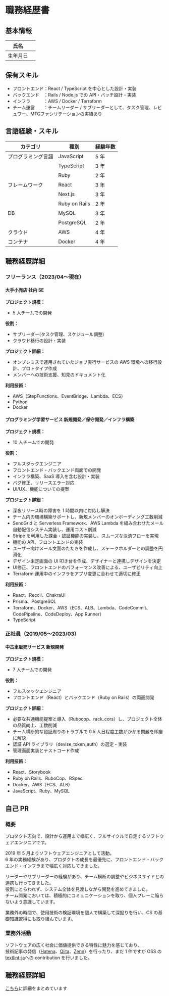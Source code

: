 # 職務経歴書

## 基本情報

| 氏名     |     |
| -------- | --- |
| 生年月日 |     |

## 保有スキル

- フロントエンド：React / TypeScript を中心とした設計・実装
- バックエンド　：Rails / Node.js での API・バッチ設計・実装
- インフラ　　　：AWS / Docker / Terraform
- チーム運営　　：チームリーダー / サブリーダーとして、タスク管理、レビュワー、MTGファシリテーションの実績あり

## 言語経験・スキル

| カテゴリ           | 種別          | 経験年数 |
| ------------------ | ------------- | -------- |
| プログラミング言語 | JavaScript    | 5 年     |
|                    | TypeScript    | 3 年     |
|                    | Ruby          | 2 年     |
| フレームワーク     | React         | 3 年     |
|                    | Next.js       | 3 年     |
|                    | Ruby on Rails | 2 年     |
| DB                 | MySQL         | 3 年     |
|                    | PostgreSQL    | 2 年     |
| クラウド           | AWS           | 4 年     |
| コンテナ           | Docker        | 4 年     |

## 職務経歴詳細

### フリーランス（2023/04〜現在）

#### 大手小売店 社内 SE

**プロジェクト規模：**

- 5 人チームでの開発

**役割：**

- サブリーダー(タスク管理、スケジュール調整)
- クラウド移行の設計・実装

**プロジェクト詳細：**

- オンプレミスで運用されていたジョブ実行サービスの AWS 環境への移行設計、プロトタイプ作成
- メンバーへの技術支援、知見のドキュメント化

**利用技術：**

- AWS（StepFunctions、EventBridge、Lambda、ECS）
- Python
- Docker

#### プログラミング学習サービス 新規開発／保守開発／インフラ構築

**プロジェクト規模：**

- 10 人チームでの開発

**役割：**

- フルスタックエンジニア
- フロントエンド・バックエンド両面での開発
- インフラ構築、SaaS 導入を含む設計・実装
- バグ修正、リリースエラー対応
- UI/UX、機能についての提案

**プロジェクト詳細：**

- 深夜リリース時の障害を 1 時間以内に対応し解決
- チーム内の環境構築サポートし、新規メンバーのオンボーディング工数削減
- SendGrid と Serverless Framework、AWS Lambda を組み合わせたメール自動配信システム実装し、運用コスト削減
- Stripe を利用した課金・認証機能の実装し、スムーズな決済フローを実現
- 機能の API、フロントエンドの実装
- ユーザー向けメール文面のたたきを作成し、ステークホルダーとの調整を円滑化
- デザイン未定画面の UI 叩き台を作成、デザイナーと連携しデザインを決定
- UI修正、フロントエンドのパフォーマンス改善による、ユーザビリティ向上
- Terraform 運用中のインフラをアプリ変更に合わせて適切に修正

**利用技術：**

- React、Recoil、ChakraUI
- Prisma、PostgreSQL
- Terraform、Docker、AWS（ECS、ALB、Lambda、CodeCommit、CodePipeline、CodeDeploy、App Runner）
- TypeScript

### 正社員（2019/05〜2023/03）

#### 中古車販売サービス 新規開発

**プロジェクト規模：**

- 7 人チームでの開発

**役割：**

- フルスタックエンジニア
- フロントエンド（React）とバックエンド（Ruby on Rails）の両面開発

**プロジェクト詳細：**

- 必要な共通機能提案と導入（Rubocop、rack_cors）し、プロジェクト全体の品質向上、工数削減
- チーム横断的な認証周りのトラブルで 0.5 人日程度工数がかかる問題を即座に解決
- 認証 API ライブラリ（devise_token_auth）の選定・実装
- 管理画面実装とテストコード作成

**利用技術：**

- React、Storybook
- Ruby on Rails、RuboCop、RSpec
- Docker、AWS（ECS、ALB）
- JavaScript、Ruby、MySQL

## 自己 PR

### 概要

プロダクト志向で、設計から運用まで幅広く、フルサイクルで自走するソフトウェアエンジニアです。

2019 年 5 月よりソフトウェアエンジニアとして活動。  
6 年の実務経験があり、プロダクトの成長を最優先に、フロントエンド・バックエンド・インフラまで幅広く対応してきました。

リーダーやサブリーダーの経験があり、チーム横断の調整やビジネスサイドとの連携も行ってきました。  
役割にとらわれず、システム全体を見渡しながら開発を進めてきました。  
チーム開発においては、積極的にコミュニケーションを取り、個人プレーに陥らないよう意識しています。

業務外の時間で、使用技術の検証環境を個人で構築して深掘りを行い、CS の基礎知識習得にも取り組んでいます。

### 業務外活動

ソフトウェアの広く社会に価値提供できる特性に魅力を感じており、  
技術記事の発信（[Hatena](https://dev63.hatenablog.com/)、[Qiita](https://qiita.com/dev63)、[Zenn](https://zenn.dev/dev63)）を行ったり、まだ 1 件ですが OSS の[textlint-ja](https://github.com/textlint-ja/textlint-rule-preset-JTF-style/pull/147)への contribution を行いました。

## 職務経歴詳細

[こちら](detail.md)に詳細をまとめています
